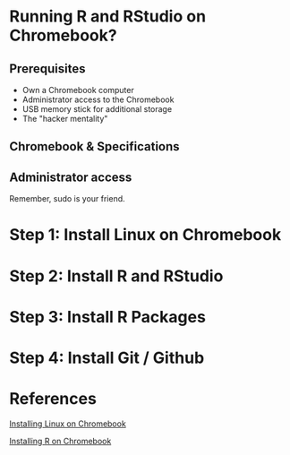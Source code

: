 # Running R and RStudio on Chromebook?

## Prerequisites

* Own a Chromebook computer
* Administrator access to the Chromebook
* USB memory stick for additional storage
* The "hacker mentality"

## Chromebook & Specifications

## Administrator access

Remember, sudo is your friend. 

# Step 1: Install Linux on Chromebook

# Step 2: Install R and RStudio

# Step 3: Install R Packages

# Step 4: Install Git / Github

# References

[Installing Linux on Chromebook](https://lifehacker.com/how-to-install-linux-on-a-chromebook-and-unlock-its-ful-509039343)

[Installing R on Chromebook](https://www.r-bloggers.com/how-to-install-r-on-linux-ubuntu-16-04-xenial-xerus/)
